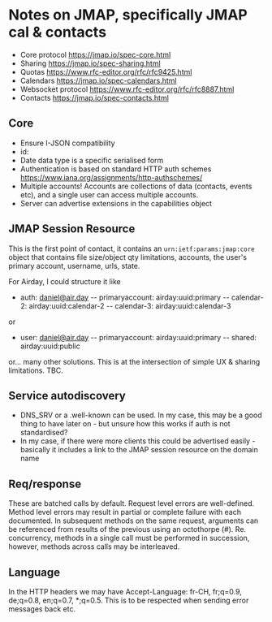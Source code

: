 # Notes on JMAP, specifically JMAP cal & contacts

- Core protocol https://jmap.io/spec-core.html
- Sharing https://jmap.io/spec-sharing.html
- Quotas https://www.rfc-editor.org/rfc/rfc9425.html
- Calendars https://jmap.io/spec-calendars.html
- Websocket protocol https://www.rfc-editor.org/rfc/rfc8887.html
- Contacts https://jmap.io/spec-contacts.html

## Core
- Ensure I-JSON compatibility
- id:
- Date data type is a specific serialised form
- Authentication is based on standard HTTP auth schemes https://www.iana.org/assignments/http-authschemes/
- Multiple accounts! Accounts are collections of data (contacts, events etc), and a single user can access multiple accounts.
- Server can advertise extensions in the capabilities object

## JMAP Session Resource
This is the first point of contact, it contains an `urn:ietf:params:jmap:core` object that contains file size/object qty limitations, accounts, the user's primary account, username, urls, state.

For Airday, I could structure it like
- auth: daniel@air.day
-- primaryaccount: airday:uuid:primary
-- calendar-2: airday:uuid:calendar-2
-- calendar-3: airday:uuid:calendar-3

or

- user: daniel@air.day
-- primaryaccount: airday:uuid:primary
-- shared: airday:uuid:public

or... many other solutions. This is at the intersection of simple UX & sharing limitations. TBC.

## Service autodiscovery
- DNS_SRV or a .well-known can be used. In my case, this may be a good thing to have later on - but unsure how this works if auth is not standardised?
- In my case, if there were more clients this could be advertised easily - basically it includes a link to the JMAP session resource on the domain name

## Req/response
These are batched calls by default. Request level errors are well-defined. Method level errors may result in partial or complete failure with each documented. In subsequent methods on the same request, arguments can be referenced from results of the previous using an octothorpe (#). Re. concurrency, methods in a single call must be performed in succession, however, methods across calls may be interleaved.

## Language
In the HTTP headers we may have Accept-Language: fr-CH, fr;q=0.9, de;q=0.8, en;q=0.7, *;q=0.5. This is to be respected when sending error messages back etc.
